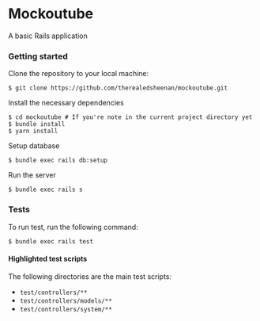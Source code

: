 # Mockoutube
A basic Rails application

### Getting started

Clone the repository to your local machine:
```
$ git clone https://github.com/therealedsheenan/mockoutube.git
```

Install the necessary dependencies
```
$ cd mockoutube # If you're note in the current project directory yet
$ bundle install
$ yarn install
```

Setup database
```
$ bundle exec rails db:setup
```

Run the server
```
$ bundle exec rails s
```

### Tests
To run test, run the following command:
```
$ bundle exec rails test
```

#### Highlighted test scripts
The following directories are the main test scripts:

- `test/controllers/**`
- `test/controllers/models/**`
- `test/controllers/system/**`
